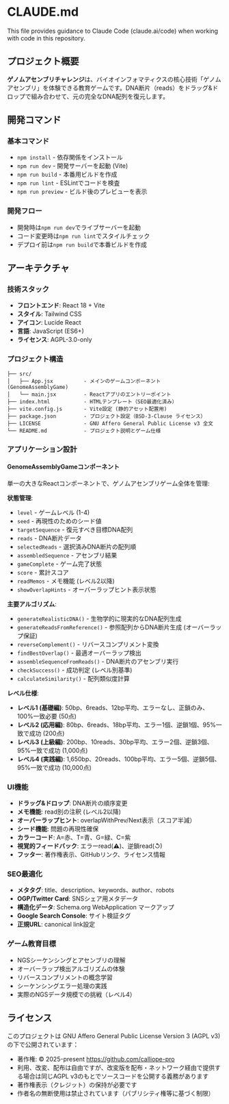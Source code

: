 # CLAUDE.md

This file provides guidance to Claude Code (claude.ai/code) when working with code in this repository.

## プロジェクト概要

**ゲノムアセンブリチャレンジ**は、バイオインフォマティクスの核心技術「ゲノムアセンブリ」を体験できる教育ゲームです。DNA断片（reads）をドラッグ&ドロップで組み合わせて、元の完全なDNA配列を復元します。

## 開発コマンド

### 基本コマンド
- `npm install` - 依存関係をインストール
- `npm run dev` - 開発サーバーを起動 (Vite)
- `npm run build` - 本番用ビルドを作成
- `npm run lint` - ESLintでコードを検査
- `npm run preview` - ビルド後のプレビューを表示

### 開発フロー
- 開発時は`npm run dev`でライブサーバーを起動
- コード変更時は`npm run lint`でスタイルチェック
- デプロイ前は`npm run build`で本番ビルドを作成

## アーキテクチャ

### 技術スタック
- **フロントエンド**: React 18 + Vite
- **スタイル**: Tailwind CSS
- **アイコン**: Lucide React
- **言語**: JavaScript (ES6+)
- **ライセンス**: AGPL-3.0-only

### プロジェクト構造
```
├── src/
│   ├── App.jsx          - メインのゲームコンポーネント (GenomeAssemblyGame)
│   └── main.jsx         - Reactアプリのエントリーポイント
├── index.html           - HTMLテンプレート（SEO最適化済み）
├── vite.config.js       - Vite設定 (静的アセット配置用)
├── package.json         - プロジェクト設定（BSD-3-Clause ライセンス）
├── LICENSE              - GNU Affero General Public License v3 全文
└── README.md            - プロジェクト説明とゲーム仕様
```

### アプリケーション設計

#### GenomeAssemblyGameコンポーネント
単一の大きなReactコンポーネントで、ゲノムアセンブリゲーム全体を管理:

**状態管理**:
- `level` - ゲームレベル (1-4)
- `seed` - 再現性のためのシード値
- `targetSequence` - 復元すべき目標DNA配列
- `reads` - DNA断片データ
- `selectedReads` - 選択済みDNA断片の配列順
- `assembledSequence` - アセンブリ結果
- `gameComplete` - ゲーム完了状態
- `score` - 累計スコア
- `readMemos` - メモ機能 (レベル2以降)
- `showOverlapHints` - オーバーラップヒント表示状態

**主要アルゴリズム**:
- `generateRealisticDNA()` - 生物学的に現実的なDNA配列生成
- `generateReadsFromReference()` - 参照配列からDNA断片生成 (オーバーラップ保証)
- `reverseComplement()` - リバースコンプリメント変換
- `findBestOverlap()` - 最適オーバーラップ検出
- `assembleSequenceFromReads()` - DNA断片のアセンブリ実行
- `checkSuccess()` - 成功判定 (レベル別基準)
- `calculateSimilarity()` - 配列類似度計算

**レベル仕様**:
- **レベル1 (基礎編)**: 50bp、6reads、12bp平均、エラーなし、正鎖のみ、100%一致必要 (50点)
- **レベル2 (応用編)**: 80bp、6reads、18bp平均、エラー1個、逆鎖1個、95%一致で成功 (200点)
- **レベル3 (上級編)**: 200bp、10reads、30bp平均、エラー2個、逆鎖3個、95%一致で成功 (1,000点)
- **レベル4 (実践編)**: 1,650bp、20reads、100bp平均、エラー5個、逆鎖5個、95%一致で成功 (10,000点)

### UI機能
- **ドラッグ&ドロップ**: DNA断片の順序変更
- **メモ機能**: read別の注釈 (レベル2以降)
- **オーバーラップヒント**: overlapWithPrev/Next表示（スコア半減）
- **シード機能**: 問題の再現性確保
- **カラーコード**: A=赤、T=青、G=緑、C=紫
- **視覚的フィードバック**: エラーread(⚠️)、逆鎖read(↺)
- **フッター**: 著作権表示、GitHubリンク、ライセンス情報

### SEO最適化
- **メタタグ**: title、description、keywords、author、robots
- **OGP/Twitter Card**: SNSシェア用メタデータ
- **構造化データ**: Schema.org WebApplication マークアップ
- **Google Search Console**: サイト検証タグ
- **正規URL**: canonical link設定

### ゲーム教育目標
- NGSシーケンシングとアセンブリの理解
- オーバーラップ検出アルゴリズムの体験
- リバースコンプリメントの概念学習
- シーケンシングエラー処理の実践
- 実際のNGSデータ規模での挑戦（レベル4）

## ライセンス
このプロジェクトは GNU Affero General Public License Version 3 (AGPL v3) の下で公開されています：
- 著作権: © 2025-present https://github.com/calliope-pro
- 利用、改変、配布は自由ですが、改変版を配布・ネットワーク経由で提供する場合は同じAGPL v3のもとでソースコードを公開する義務があります
- 著作権表示（クレジット）の保持が必要です
- 作者名の無断使用は禁止されています（パブリシティ権等に基づく制限）
